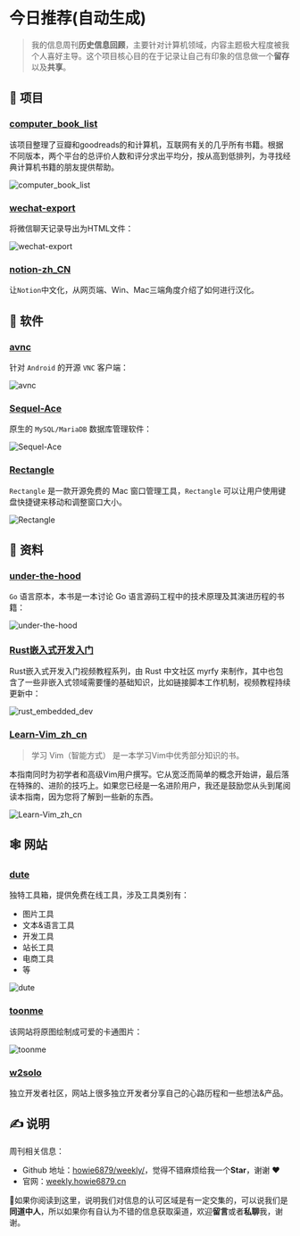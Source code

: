 # 今日推荐(自动生成)

> 我的信息周刊**历史信息回顾**，主要针对计算机领域，内容主题极大程度被我个人喜好主导。这个项目核心目的在于记录让自己有印象的信息做一个**留存**以及**共享**。


## 🎯 项目 

### [computer\_book\_list](https://github.com/slidoooor/computer_book_list)

该项目整理了豆瓣和goodreads的和计算机，互联网有关的几乎所有书籍。根据不同版本，两个平台的总评价人数和评分求出平均分，按从高到低排列，为寻找经典计算机书籍的朋友提供帮助。

![computer_book_list](https://img.turingark.com/uPic/uxQa5E.png) 

### [wechat-export](https://github.com/luin/wechat-export)

将微信聊天记录导出为HTML文件：

![wechat-export](https://img.turingark.com/uPic/eIhKUP.jpg) 

### [notion-zh_CN](https://github.com/Reamd7/notion-zh_CN)

让`Notion`中文化，从网页端、Win、Mac三端角度介绍了如何进行汉化。 

## 🤖 软件 

### [avnc](https://github.com/gujjwal00/avnc)

针对 `Android` 的开源 `VNC` 客户端：

![avnc](https://images-1252557999.file.myqcloud.com/uPic/avnc.jpg) 

### [Sequel-Ace](https://sequel-ace.com/)

原生的 `MySQL/MariaDB` 数据库管理软件：

![Sequel-Ace](https://images-1252557999.file.myqcloud.com/uPic/Sequel-Ace.jpg) 

### [Rectangle](https://github.com/rxhanson/Rectangle)

`Rectangle` 是一款开源免费的 Mac 窗口管理工具，`Rectangle` 可以让用户使用键盘快捷键来移动和调整窗口大小。

![Rectangle](https://images-1252557999.file.myqcloud.com/uPic/KH9luU.jpg) 

## 👀 资料 

### [under-the-hood](https://golang.design/under-the-hood/)

`Go` 语言原本，本书是一本讨论 Go 语言源码工程中的技术原理及其演进历程的书籍：

![under-the-hood](https://images-1252557999.file.myqcloud.com/uPic/under-the-hood.jpg) 

### [Rust嵌入式开发入门](https://space.bilibili.com/500416539/channel/collectiondetail?sid=177577)

 Rust嵌入式开发入门视频教程系列，由 Rust 中文社区 myrfy 来制作，其中也包含了一些非嵌入式领域需要懂的基础知识，比如链接脚本工作机制，视频教程持续更新中：

 ![rust_embedded_dev](https://img.turingark.com/uPic/rust_embedded_dev.jpg) 

### [Learn-Vim_zh_cn](https://github.com/wsdjeg/Learn-Vim_zh_cn)

> 学习 Vim（智能方式） 是一本学习Vim中优秀部分知识的书。

本指南同时为初学者和高级Vim用户撰写。它从宽泛而简单的概念开始讲，最后落在特殊的、进阶的技巧上。如果您已经是一名进阶用户，我还是鼓励您从头到尾阅读本指南，因为您将了解到一些新的东西。

![Learn-Vim_zh_cn](https://img.turingark.com/uPic/AgGats.png) 

## 🕸 网站 

### [dute](https://www.dute.org/)

独特工具箱，提供免费在线工具，涉及工具类别有：

- 图片工具
- 文本&语言工具
- 开发工具
- 站长工具
- 电商工具
- 等

![dute](https://images-1252557999.file.myqcloud.com/uPic/dute.jpg) 

### [toonme](https://toonme.com)

该网站将原图绘制成可爱的卡通图片：

![toonme](https://img.turingark.com/file/howie-img/uPic/toonme.jpg) 

### [w2solo](https://w2solo.com/)

独立开发者社区，网站上很多独立开发者分享自己的心路历程和一些想法&产品。 

## ✍️ 说明

周刊相关信息：

- Github 地址：[howie6879/weekly/](https://github.com/howie6879/weekly/)，觉得不错麻烦给我一个**Star**，谢谢 ❤️
- 官网：[weekly.howie6879.cn](https://weekly.howie6879.cn/)

🙌如果你阅读到这里，说明我们对信息的认可区域是有一定交集的，可以说我们是**同道中人**，所以如果你有自认为不错的信息获取渠道，欢迎**留言**或者**私聊**我，谢谢。
